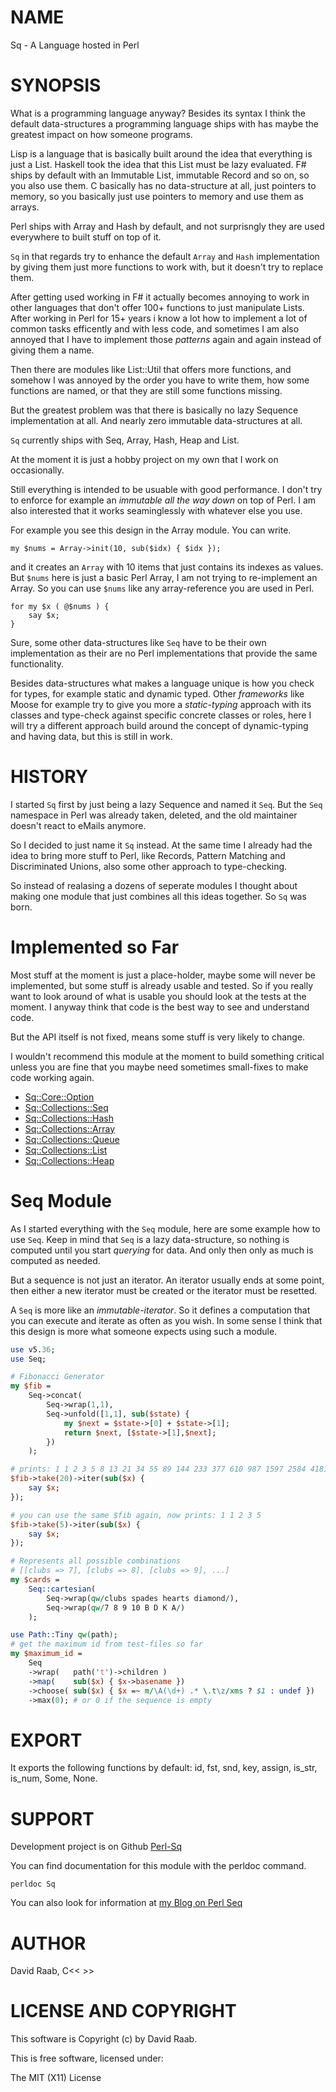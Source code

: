 # NAME

Sq - A Language hosted in Perl

# SYNOPSIS

What is a programming language anyway? Besides its syntax I think the default
data-structures a programming language ships with has maybe the greatest
impact on how someone programs.

Lisp is a language that is basically built around the idea that everything is
just a List. Haskell took the idea that this List must be lazy evaluated.
F# ships by default with an Immutable List, immutable Record and so on,
so you also use them. C basically has no data-structure at all, just pointers
to memory, so you basically just use pointers to memory and use them
as arrays.

Perl ships with Array and Hash by default, and not surprisngly they are
used everywhere to built stuff on top of it.

`Sq` in that regards try to enhance the default `Array` and `Hash`
implementation by giving them just more functions to work with, but it doesn't
try to replace them.

After getting used working in F# it actually becomes annoying to work in other
languages that don't offer 100+ functions to just manipulate Lists. After
working in Perl for 15+ years i know a lot how to implement a lot of common
tasks efficently and with less code, and sometimes I am also annoyed that
I have to implement those *patterns* again and again instead of giving
them a name.

Then there are modules like List::Util that offers more functions, and somehow
I was annoyed by the order you have to write them, how some functions are
named, or that they are still some functions missing.

But the greatest problem was that there is basically no lazy Sequence
implementation at all. And nearly zero immutable data-structures at all.

`Sq` currently ships with Seq, Array, Hash, Heap and List.

At the moment it is just a hobby project on my own that I work on occasionally.

Still everything is intended to be usuable with good performance. I don't
try to enforce for example an *immutable all the way down* on top of Perl. I
am also interested that it works seaminglessly with whatever else you use.

For example you see this design in the Array module. You can write.

    my $nums = Array->init(10, sub($idx) { $idx });

and it creates an `Array` with 10 items that just contains its indexes as
values. But `$nums` here is just a basic Perl Array, I am not trying to
re-implement an Array. So you can use `$nums` like any array-reference
you are used in Perl.

    for my $x ( @$nums ) {
        say $x;
    }

Sure, some other data-structures like `Seq` have to be their own
implementation as their are no Perl implementations that provide the same
functionality.

Besides data-structures what makes a language unique is how you check for
types, for example static and dynamic typed. Other *frameworks* like Moose for
example try to give you more a *static-typing* approach with its classes and
type-check against specific concrete classes or roles, here I will try a
different approach build around the concept of dynamic-typing and having
data, but this is still in work.

# HISTORY

I started `Sq` first by just being a lazy Sequence and named it `Seq`.
But the `Seq` namespace in Perl was already taken, deleted, and the old
maintainer doesn't react to eMails anymore.

So I decided to just name it `Sq` instead. At the same time I already had
the idea to bring more stuff to Perl, like Records, Pattern Matching
and Discriminated Unions, also some other approach to type-checking.

So instead of realasing a dozens of seperate modules I thought about
making one module that just combines all this ideas together. So `Sq` was
born.

# Implemented so Far

Most stuff at the moment is just a place-holder, maybe some will never be
implemented, but some stuff is already usable and tested. So if you really
want to look around of what is usable you should look at the tests at the
moment. I anyway think that code is the best way to see and understand code.

But the API itself is not fixed, means some stuff is very likely to change.

I wouldn't recommend this module at the moment to build something critical
unless you are fine that you maybe need sometimes small-fixes to make code
working again.

* [Sq::Core::Option](lib/Sq/Core/Option.pod)
* [Sq::Collections::Seq](lib/Sq/Collections/Seq.pod)
* [Sq::Collections::Hash](lib/Sq/Collections/Hash.pm)
* [Sq::Collections::Array](lib/Sq/Collections/Array.pod)
* [Sq::Collections::Queue](lib/Sq/Collections/Queue.pm)
* [Sq::Collections::List](lib/Sq/Collections/List.pm)
* [Sq::Collections::Heap](lib/Sq/Collections/Heap.pod)

# Seq Module

As I started everything with the `Seq` module, here are some example
how to use `Seq`. Keep in mind that `Seq` is a lazy data-structure, so nothing
is computed until you start *querying* for data. And only then only as much
is computed as needed.

But a sequence is not just an iterator. An iterator usually ends at some
point, then either a new iterator must be created or the iterator must be
resetted.

A `Seq` is more like an *immutable-iterator*. So it defines a computation that
you can execute and iterate as often as you wish. In some sense I think
that this design is more what someone expects using such a module.

```perl
use v5.36;
use Seq;

# Fibonacci Generator
my $fib =
    Seq->concat(
        Seq->wrap(1,1),
        Seq->unfold([1,1], sub($state) {
            my $next = $state->[0] + $state->[1];
            return $next, [$state->[1],$next];
        })
    );

# prints: 1 1 2 3 5 8 13 21 34 55 89 144 233 377 610 987 1597 2584 4181 6765
$fib->take(20)->iter(sub($x) {
    say $x;
});

# you can use the same $fib again, now prints: 1 1 2 3 5
$fib->take(5)->iter(sub($x) {
    say $x;
});

# Represents all possible combinations
# [[clubs => 7], [clubs => 8], [clubs => 9], ...]
my $cards =
    Seq::cartesian(
        Seq->wrap(qw/clubs spades hearts diamond/),
        Seq->wrap(qw/7 8 9 10 B D K A/)
    );

use Path::Tiny qw(path);
# get the maximum id from test-files so far
my $maximum_id =
    Seq
    ->wrap(   path('t')->children )
    ->map(    sub($x) { $x->basename })
    ->choose( sub($x) { $x =~ m/\A(\d+) .* \.t\z/xms ? $1 : undef })
    ->max(0); # or 0 if the sequence is empty
```

# EXPORT

It exports the following functions by default: id, fst, snd, key, assign, is_str, is_num, Some, None.

# SUPPORT

Development project is on Github [Perl-Sq](https://github.com/DavidRaab/Sq)

You can find documentation for this module with the perldoc command.

    perldoc Sq

You can also look for information at [my Blog on Perl Seq](https://davidraab.github.io/tags/perl-seq/)

# AUTHOR

David Raab, C<< <davidraab83 at gmail.com> >>

# LICENSE AND COPYRIGHT

This software is Copyright (c) by David Raab.

This is free software, licensed under:

  The MIT (X11) License
